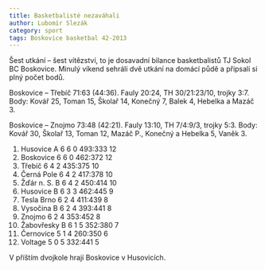 ```yaml
---
title: Basketbalisté nezaváhali
author: Lubomír Slezák
category: sport
tags: Boskovice basketbal 42-2013
---
```


Šest utkání – šest vítězství, to je dosavadní bilance basketbalistů TJ Sokol BC Boskovice. Minulý víkend sehráli dvě utkání na domácí půdě a připsali si plný počet bodů. 

Boskovice – Třebíč 71:63 (44:36). Fauly 20:24, TH 30/21:23/10, trojky 3:7. Body: Kovář 25, Toman 15, Školař 14, Konečný 7, Balek 4, Hebelka a Mazáč 3.

Boskovice – Znojmo 73:48 (42:21). Fauly 13:10, TH 7/4:9/3, trojky 5:3. Body: Kovář 30, Školař 13, Toman 12, Mazáč P., Konečný a Hebelka 5, Vaněk 3.

1. Husovice A 6 6 0 493:333 12 
2. Boskovice 6 6 0 462:372 12 
3. Třebíč 6 4 2 435:375 10 
4. Černá Pole 6 4 2 417:378 10 
5. Žďár n. S. B 6 4 2 450:414 10 
6. Husovice B 6 3 3 462:445 9 
7. Tesla Brno 6 2 4 411:439 8 
8. Vysočina B 6 2 4 393:441 8 
9. Znojmo 6 2 4 353:452 8 
10. Žabovřesky B 6 1 5 352:380 7 
11. Černovice 5 1 4 260:350 6 
12. Voltage 5 0 5 332:441 5 

V příštím dvojkole hrají Boskovice v Husovicích.